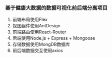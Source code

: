 ### 基于健康大数据的数据可视化前后端分离项目
1. 前端布局使用Flex
2. 视图组件使用AntDesign
3. 前端路由使用React-Router
4. 后端使用Node.js + Express + Mongoose
5. 存储数据使用MongDB数据库
6. 前后端数据交互使用axios